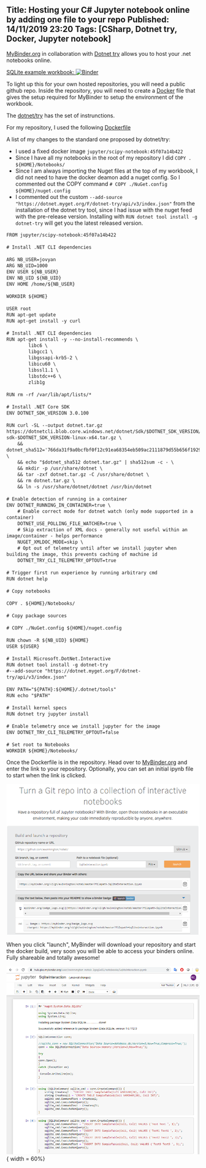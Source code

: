 Title: Hosting your C# Jupyter notebook online by adding one file to your repo
Published: 14/11/2019 23:20
Tags: [CSharp, Dotnet try, Docker, Jupyter notebook] 
---

[MyBinder.org](https://mybinder.org/) in collaboration with [Dotnet try](https://github.com/dotnet/try) allows you to host your .net notebooks online. 

[SQLite example workbook: ](https://mybinder.org/v2/gh/ewinnington/noteb/master?filepath=SqliteInteraction.ipynb)
[![Binder](https://mybinder.org/badge_logo.svg)](https://mybinder.org/v2/gh/ewinnington/noteb/master?filepath=SqliteInteraction.ipynb) 

To light up this for your own hosted repositories, you will need a public github repo. Inside the repository, you will need to create a [Docker](https://www.docker.com/) file that gives the setup required for MyBinder to setup the environment of the workbook.

The [dotnet/try](https://github.com/dotnet/try/blob/master/CreateBinder.md) has the set of instrunctions. 

For my repository, I used the following [Dockerfile](https://github.com/ewinnington/noteb/blob/master/Dockerfile)

A list of my changes to the standard one proposed by dotnet/try:
- I used a fixed docker image ```jupyter/scipy-notebook:45f07a14b422```
- Since I have all my notebooks in the root of my repository I did ```COPY . ${HOME}/Notebooks/```
- Since I am always importing the Nuget files at the top of my workbook, I did not need to have the docker deamon add a nuget config. So I commented out the COPY command ```# COPY ./NuGet.config ${HOME}/nuget.config```
- I commented out the custom ```--add-source "https://dotnet.myget.org/F/dotnet-try/api/v3/index.json"``` from the installation of the dotnet try tool, since I had issue with the nuget feed with the pre-release version. Installing with ```RUN dotnet tool install -g dotnet-try``` will get you the latest released version.  

```Skip to content
FROM jupyter/scipy-notebook:45f07a14b422

# Install .NET CLI dependencies

ARG NB_USER=jovyan
ARG NB_UID=1000
ENV USER ${NB_USER}
ENV NB_UID ${NB_UID}
ENV HOME /home/${NB_USER}

WORKDIR ${HOME}

USER root
RUN apt-get update
RUN apt-get install -y curl

# Install .NET CLI dependencies
RUN apt-get install -y --no-install-recommends \
        libc6 \
        libgcc1 \
        libgssapi-krb5-2 \
        libicu60 \
        libssl1.1 \
        libstdc++6 \
        zlib1g 

RUN rm -rf /var/lib/apt/lists/*

# Install .NET Core SDK
ENV DOTNET_SDK_VERSION 3.0.100

RUN curl -SL --output dotnet.tar.gz https://dotnetcli.blob.core.windows.net/dotnet/Sdk/$DOTNET_SDK_VERSION/dotnet-sdk-$DOTNET_SDK_VERSION-linux-x64.tar.gz \
    && dotnet_sha512='766da31f9a0bcfbf0f12c91ea68354eb509ac2111879d55b656f19299c6ea1c005d31460dac7c2a4ef82b3edfea30232c82ba301fb52c0ff268d3e3a1b73d8f7' \
    && echo "$dotnet_sha512 dotnet.tar.gz" | sha512sum -c - \
    && mkdir -p /usr/share/dotnet \
    && tar -zxf dotnet.tar.gz -C /usr/share/dotnet \
    && rm dotnet.tar.gz \
    && ln -s /usr/share/dotnet/dotnet /usr/bin/dotnet

# Enable detection of running in a container
ENV DOTNET_RUNNING_IN_CONTAINER=true \
    # Enable correct mode for dotnet watch (only mode supported in a container)
    DOTNET_USE_POLLING_FILE_WATCHER=true \
    # Skip extraction of XML docs - generally not useful within an image/container - helps performance
    NUGET_XMLDOC_MODE=skip \
    # Opt out of telemetry until after we install jupyter when building the image, this prevents caching of machine id
    DOTNET_TRY_CLI_TELEMETRY_OPTOUT=true

# Trigger first run experience by running arbitrary cmd
RUN dotnet help

# Copy notebooks

COPY . ${HOME}/Notebooks/

# Copy package sources

# COPY ./NuGet.config ${HOME}/nuget.config

RUN chown -R ${NB_UID} ${HOME}
USER ${USER}

# Install Microsoft.DotNet.Interactive
RUN dotnet tool install -g dotnet-try 
#--add-source "https://dotnet.myget.org/F/dotnet-try/api/v3/index.json"

ENV PATH="${PATH}:${HOME}/.dotnet/tools"
RUN echo "$PATH"

# Install kernel specs
RUN dotnet try jupyter install

# Enable telemetry once we install jupyter for the image
ENV DOTNET_TRY_CLI_TELEMETRY_OPTOUT=false

# Set root to Notebooks
WORKDIR ${HOME}/Notebooks/
``` 

Once the Dockerfile is in the repository. Head over to [MyBinder.org](https://mybinder.org/) and enter the link to your repository. Optionally, you can set an initial ipynb file to start when the link is clicked. 

![MyBinder](/posts/images/my-binder/Binder-1.png)

When you click "launch", MyBinder will download your repository and start the docker build, very soon you will be able to access your binders online. Fully shareable and totally awesome!

![SQLite Running](/posts/images/my-binder/Binder-2.png){ width = 60%} 